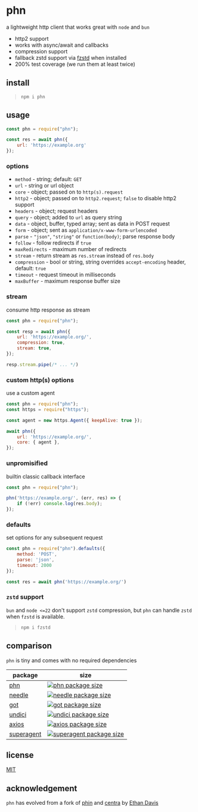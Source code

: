 # phn

a lightweight http client that works great with `node` and `bun`

* http2 support
* works with async/await and callbacks
* compression support
* fallback zstd support via [fzstd](https://www.npmjs.com/package/fzstd) when installed
* 200% test coverage (we run them at least twice)

## install

> `npm i phn`

## usage

``` js
const phn = require("phn");

const res = await phn({
	url: 'https://example.org'
});
```

### options

* `method` - string; default: `GET`
* `url` - string or url object
* `core` - object; passed on to `http(s).request`
* `http2` - object; passed on to `http2.request`; `false` to disable http2 support
* `headers` - object; request headers
* `query` - object; added to `url` as query string
* `data` - object, buffer, typed array; sent as data in POST request
* `form` - object; sent as `application/x-www-form-urlencoded`
* `parse` - `"json"`, `"string"` or `function(body)`; parse response body
* `follow` - follow redirects if `true`
* `maxRedirects` - maximum number of redirects
* `stream` - return stream as `res.stream` instead of `res.body`
* `compression` - bool or string, string overrides `accept-encoding` header, default: `true`
* `timeout` -  request timeout in milliseconds
* `maxBuffer` -  maximum response buffer size

### stream

consume http response as stream

``` js
const phn = require("phn");

const resp = await phn({
	url: 'https://example.org/',
	compression: true,
	stream: true,
});

resp.stream.pipe(/* ... */)
```

### custom http(s) options

use a custom agent

``` js
const phn = require("phn");
const https = require("https");

const agent = new https.Agent({ keepAlive: true });

await phn({
	url: 'https://example.org/',
	core: { agent },
});
```

### unpromisified

builtin classic callback interface

``` js
const phn = require("phn");

phn('https://example.org/', (err, res) => {
	if (!err) console.log(res.body);
});
```

### defaults

set options for any subsequent request

``` js
const phn = require("phn").defaults({
	method: 'POST',
	parse: 'json',
	timeout: 2000
});

const res = await phn('https://example.org/')
```

### `zstd` support

`bun` and `node <=22` don't support `zstd` compression, but `phn` can handle `zstd` when `fzstd` is available.

> `npm i fzstd`

## comparison

`phn` is tiny and comes with no required dependencies

package | size
--- | ---
[phn](https://npmjs.com/package/phn) | [![phn package size](https://packagephobia.now.sh/badge?p=phn)](https://packagephobia.now.sh/result?p=phn)
[needle](https://npmjs.com/package/needle) | [![needle package size](https://packagephobia.now.sh/badge?p=needle)](https://packagephobia.now.sh/result?p=needle)
[got](https://npmjs.com/package/got) | [![got package size](https://packagephobia.now.sh/badge?p=got)](https://packagephobia.now.sh/result?p=got)
[undici](https://npmjs.com/package/undici) | [![undici package size](https://packagephobia.now.sh/badge?p=undici)](https://packagephobia.now.sh/result?p=undici)
[axios](https://npmjs.com/package/axios) | [![axios package size](https://packagephobia.now.sh/badge?p=axios)](https://packagephobia.now.sh/result?p=axios)
[superagent](https://npmjs.com/package/superagent) | [![superagent package size](https://packagephobia.now.sh/badge?p=superagent)](https://packagephobia.now.sh/result?p=superagent)

## license

[MIT](./license.md)

## acknowledgement

`phn` has evolved from a fork of [phin](https://github.com/ethan7g/phin) and [centra](https://github.com/ethan7g/centra) by [Ethan Davis](https://github.com/ethan7g)
